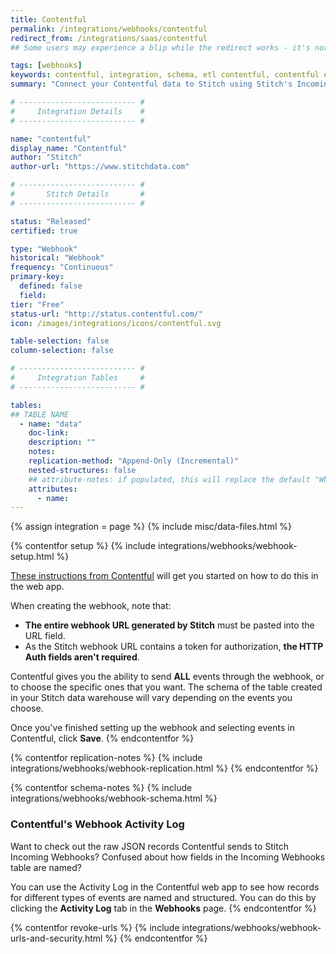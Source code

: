 ```yaml
---
title: Contentful
permalink: /integrations/webhooks/contentful
redirect_from: /integrations/saas/contentful
## Some users may experience a blip while the redirect works - it's normal.

tags: [webhooks]
keywords: contentful, integration, schema, etl contentful, contentful etl, contentful schema
summary: "Connect your Contentful data to Stitch using Stitch's Incoming Webhooks integration. In this guide, you'll find setup instructions, info about replication, and the data you can expect to see in your data warehouse."

# -------------------------- #
#     Integration Details    #
# -------------------------- #

name: "contentful"
display_name: "Contentful"
author: "Stitch"
author-url: "https://www.stitchdata.com"

# -------------------------- #
#       Stitch Details       #
# -------------------------- #

status: "Released"
certified: true

type: "Webhook"
historical: "Webhook"
frequency: "Continuous"
primary-key:
  defined: false
  field: 
tier: "Free"
status-url: "http://status.contentful.com/"
icon: /images/integrations/icons/contentful.svg

table-selection: false
column-selection: false

# -------------------------- #
#     Integration Tables     #
# -------------------------- #

tables:
## TABLE NAME
  - name: "data"
    doc-link: 
    description: ""
    notes: 
    replication-method: "Append-Only (Incremental)"
    nested-structures: false
    ## attribute-notes: if populated, this will replace the default "While we try to include everything here..." copy.
    attributes:
      - name: 
---
```

{% assign integration = page %}
{% include misc/data-files.html %}

{% contentfor setup %}
{% include integrations/webhooks/webhook-setup.html %}

[These instructions from Contentful](https://www.contentful.com/developers/docs/concepts/webhooks/) will get you started on how to do this in the web app.

When creating the webhook, note that:

- **The entire webhook URL generated by Stitch** must be pasted into the URL field.
- As the Stitch webhook URL contains a token for authorization, **the HTTP Auth fields aren't required**.

Contentful gives you the ability to send **ALL** events through the webhook, or to choose the specific ones that you want. The schema of the table created in your Stitch data warehouse will vary depending on the events you choose.

Once you've finished setting up the webhook and selecting events in Contentful, click **Save**.
{% endcontentfor %}



{% contentfor replication-notes %}
{% include integrations/webhooks/webhook-replication.html %}
{% endcontentfor %}



{% contentfor schema-notes %}
{% include integrations/webhooks/webhook-schema.html %}

### Contentful's Webhook Activity Log
Want to check out the raw JSON records Contentful sends to Stitch Incoming Webhooks? Confused about how fields in the Incoming Webhooks table are named?

You can use the Activity Log in the Contentful web app to see how records for different types of events are named and structured. You can do this by clicking the **Activity Log** tab in the **Webhooks** page.
{% endcontentfor %}



{% contentfor revoke-urls %}
{% include integrations/webhooks/webhook-urls-and-security.html %}
{% endcontentfor %}